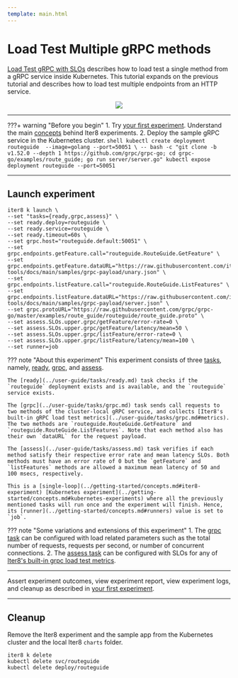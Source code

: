 ```yaml
---
template: main.html
---
```


# Load Test Multiple gRPC methods

[Load Test gRPC with SLOs](./load-test-grpc.md) describes how to load test a single method from a gRPC service inside Kubernetes. This tutorial expands on the previous tutorial and describes how to load test multiple endpoints from an HTTP service.

<p align='center'>
  <img alt-text="load-test-grpc" src="../images/grpc.png" />
</p>

***

???+ warning "Before you begin"
    1. Try [your first experiment](../getting-started/your-first-experiment.md). Understand the main [concepts](../getting-started/concepts.md) behind Iter8 experiments.
    2. Deploy the sample gRPC service in the Kubernetes cluster.
    ```shell
    kubectl create deployment routeguide  --image=golang --port=50051 \
    -- bash -c "git clone -b v1.52.0 --depth 1 https://github.com/grpc/grpc-go; cd grpc-go/examples/route_guide; go run server/server.go"
    kubectl expose deployment routeguide --port=50051
    ```

***

## Launch experiment

```shell
iter8 k launch \
--set "tasks={ready,grpc,assess}" \
--set ready.deploy=routeguide \
--set ready.service=routeguide \
--set ready.timeout=60s \
--set grpc.host="routeguide.default:50051" \
--set grpc.endpoints.getFeature.call="routeguide.RouteGuide.GetFeature" \
--set grpc.endpoints.getFeature.dataURL="https://raw.githubusercontent.com/iter8-tools/docs/main/samples/grpc-payload/unary.json" \
--set grpc.endpoints.listFeature.call="routeguide.RouteGuide.ListFeatures" \
--set grpc.endpoints.listFeature.dataURL="https://raw.githubusercontent.com/iter8-tools/docs/main/samples/grpc-payload/server.json" \
--set grpc.protoURL="https://raw.githubusercontent.com/grpc/grpc-go/master/examples/route_guide/routeguide/route_guide.proto" \
--set assess.SLOs.upper.grpc/getFeature/error-rate=0 \
--set assess.SLOs.upper.grpc/getFeature/latency/mean=50 \
--set assess.SLOs.upper.grpc/listFeature/error-rate=0 \
--set assess.SLOs.upper.grpc/listFeature/latency/mean=100 \
--set runner=job
```

??? note "About this experiment"
    This experiment consists of three [tasks](../getting-started/concepts.md#iter8-experiment), namely, [ready](../user-guide/tasks/ready.md), [grpc](../user-guide/tasks/grpc.md), and [assess](../user-guide/tasks/assess.md). 
    
    The [ready](../user-guide/tasks/ready.md) task checks if the `routeguide` deployment exists and is available, and the `routeguide` service exists. 

    The [grpc](../user-guide/tasks/grpc.md) task sends call requests to two methods of the cluster-local gRPC service, and collects [Iter8's built-in gRPC load test metrics](../user-guide/tasks/grpc.md#metrics). The two methods are `routeguide.RouteGuide.GetFeature` and `routeguide.RouteGuide.ListFeatures`. Note that each method also has their own `dataURL` for the request payload.

    The [assess](../user-guide/tasks/assess.md) task verifies if each method satisfy their respective error rate and mean latency SLOs. Both methods must have an error rate of 0 but the `getFeature` and `listFeatures` methods are allowed a maximum mean latency of 50 and 100 msecs, respectively.
    
    This is a [single-loop](../getting-started/concepts.md#iter8-experiment) [Kubernetes experiment](../getting-started/concepts.md#kubernetes-experiments) where all the previously mentioned tasks will run once and the experiment will finish. Hence, its [runner](../getting-started/concepts.md#runners) value is set to `job`.

??? note "Some variations and extensions of this experiment"
    1. The [grpc task](../user-guide/tasks/grpc.md) can be configured with load related parameters such as the total number of requests, requests per second, or number of concurrent connections.
    2. The [assess task](../user-guide/tasks/assess.md) can be configured with SLOs for any of [Iter8's built-in grpc load test metrics](../user-guide/tasks/grpc.md#metrics).   

***

Assert experiment outcomes, view experiment report, view experiment logs, and cleanup as described in [your first experiment](../getting-started/your-first-experiment.md).

***

## Cleanup
Remove the Iter8 experiment and the sample app from the Kubernetes cluster and the local Iter8 `charts` folder.

```shell
iter8 k delete
kubectl delete svc/routeguide
kubectl delete deploy/routeguide
```